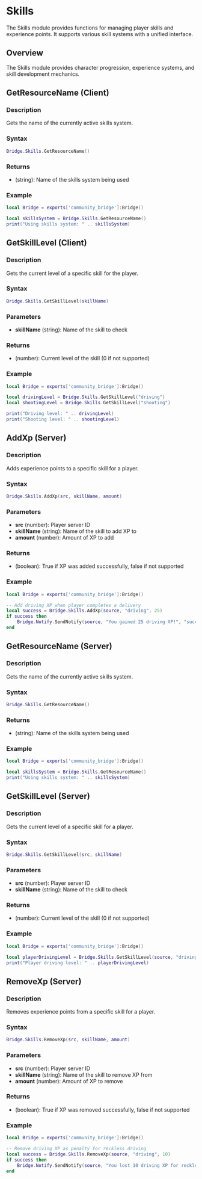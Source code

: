 # <i class="fas fa-chart-line"></i> Skills

<!--META
nav: true
toc: true
description: The Skills module provides functions for managing player skills and experience points. It supports various skill systems with a unified interface.
-->

The Skills module provides functions for managing player skills and experience points. It supports various skill systems with a unified interface.

## Overview

The Skills module provides character progression, experience systems, and skill development mechanics.

## GetResourceName (Client)

### Description
Gets the name of the currently active skills system.

### Syntax
```lua
Bridge.Skills.GetResourceName()
```

### Returns
- (string): Name of the skills system being used

### Example
```lua
local Bridge = exports['community_bridge']:Bridge()

local skillsSystem = Bridge.Skills.GetResourceName()
print("Using skills system: " .. skillsSystem)
```

## GetSkillLevel (Client)

### Description
Gets the current level of a specific skill for the player.

### Syntax
```lua
Bridge.Skills.GetSkillLevel(skillName)
```

### Parameters
- **skillName** (string): Name of the skill to check

### Returns
- (number): Current level of the skill (0 if not supported)

### Example
```lua
local Bridge = exports['community_bridge']:Bridge()

local drivingLevel = Bridge.Skills.GetSkillLevel("driving")
local shootingLevel = Bridge.Skills.GetSkillLevel("shooting")

print("Driving level: " .. drivingLevel)
print("Shooting level: " .. shootingLevel)
```

## AddXp (Server)

### Description
Adds experience points to a specific skill for a player.

### Syntax
```lua
Bridge.Skills.AddXp(src, skillName, amount)
```

### Parameters
- **src** (number): Player server ID
- **skillName** (string): Name of the skill to add XP to
- **amount** (number): Amount of XP to add

### Returns
- (boolean): True if XP was added successfully, false if not supported

### Example
```lua
local Bridge = exports['community_bridge']:Bridge()

-- Add driving XP when player completes a delivery
local success = Bridge.Skills.AddXp(source, "driving", 25)
if success then
    Bridge.Notify.SendNotify(source, "You gained 25 driving XP!", "success")
end
```

## GetResourceName (Server)

### Description
Gets the name of the currently active skills system.

### Syntax
```lua
Bridge.Skills.GetResourceName()
```

### Returns
- (string): Name of the skills system being used

### Example
```lua
local Bridge = exports['community_bridge']:Bridge()

local skillsSystem = Bridge.Skills.GetResourceName()
print("Using skills system: " .. skillsSystem)
```

## GetSkillLevel (Server)

### Description
Gets the current level of a specific skill for a player.

### Syntax
```lua
Bridge.Skills.GetSkillLevel(src, skillName)
```

### Parameters
- **src** (number): Player server ID
- **skillName** (string): Name of the skill to check

### Returns
- (number): Current level of the skill (0 if not supported)

### Example
```lua
local Bridge = exports['community_bridge']:Bridge()

local playerDrivingLevel = Bridge.Skills.GetSkillLevel(source, "driving")
print("Player driving level: " .. playerDrivingLevel)
```

## RemoveXp (Server)

### Description
Removes experience points from a specific skill for a player.

### Syntax
```lua
Bridge.Skills.RemoveXp(src, skillName, amount)
```

### Parameters
- **src** (number): Player server ID
- **skillName** (string): Name of the skill to remove XP from
- **amount** (number): Amount of XP to remove

### Returns
- (boolean): True if XP was removed successfully, false if not supported

### Example
```lua
local Bridge = exports['community_bridge']:Bridge()

-- Remove driving XP as penalty for reckless driving
local success = Bridge.Skills.RemoveXp(source, "driving", 10)
if success then
    Bridge.Notify.SendNotify(source, "You lost 10 driving XP for reckless driving!", "error")
end
```

